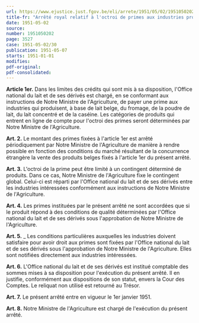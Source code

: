 ```yaml
---
url: https://www.ejustice.just.fgov.be/eli/arrete/1951/05/02/1951050202/justel
title-fr: "Arrêté royal relatif à l'octroi de primes aux industries produisant, à base de lait belge, certains fromages, de la poudre de lait, du lait concentré ou de la caséine."
date: 1951-05-02
source:
number: 1951050202
page: 3527
case: 1951-05-02/30
publication: 1951-05-07
starts: 1951-01-01
modifies:
pdf-original:
pdf-consolidated:
---
```


**Article 1er.** Dans les limites des crédits qui sont mis à sa disposition, l'Office national du lait et de ses dérivés est chargé, en se conformant aux instructions de Notre Ministre de l'Agriculture, de payer une prime aux industries qui produisent, à base de lait belge, du fromage, de la poudre de lait, du lait concentré et de la caséine. Les catégories de produits qui entrent en ligne de compte pour l'octroi des primes seront déterminées par Notre Ministre de l'Agriculture.

**Art. 2.** Le montant des primes fixées à l'article 1er est arrêté périodiquement par Notre Ministre de l'Agriculture de manière à rendre possible en fonction des conditions du marché résultant de la concurrence étrangère la vente des produits belges fixés à l'article 1er du présent arrêté.

**Art. 3.** L'octroi de la prime peut être limité à un contingent déterminé de produits. Dans ce cas, Notre Ministre de l'Agriculture fixe le contingent global. Celui-ci est réparti par l'Office national du lait et de ses dérivés entre les industries intéressées conformément aux instructions de Notre Ministre de l'Agriculture.

**Art. 4.** Les primes instituées par le présent arrêté ne sont accordées que si le produit répond à des conditions de qualité déterminées par l'Office national du lait et de ses dérivés sous l'approbation de Notre Ministre de l'Agriculture.

**Art. 5.** _ Les conditions particulières auxquelles les industries doivent satisfaire pour avoir droit aux primes sont fixées par l'Office national du lait et de ses dérivés sous l'approbation de Notre Ministre de l'Agriculture. Elles sont notifiées directement aux industries intéressées.

**Art. 6.** L'Office national du lait et de ses dérivés est institué comptable des sommes mises à sa disposition pour l'exécution du présent arrêté. Il en justifie, conformément aux dispositions de son statut, envers la Cour des Comptes. Le reliquat non utilisé est retourné au Trésor.

**Art. 7.** Le présent arrêté entre en vigueur le 1er janvier 1951.

**Art. 8.** Notre Ministre de l'Agriculture est chargé de l'exécution du présent arrêté.
